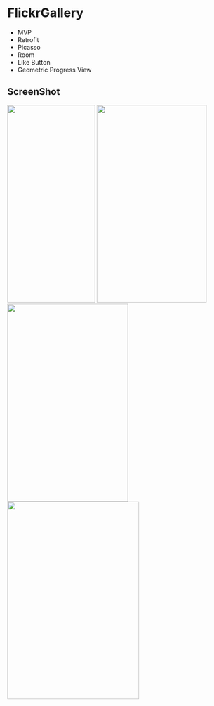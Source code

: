 # FlickrGallery

* MVP
* Retrofit
* Picasso
* Room
* Like Button
* Geometric Progress View

## ScreenShot

<img src="https://user-images.githubusercontent.com/33349059/81033229-6db6e800-8e9b-11ea-9cf5-f5879d1a7908.jpg" width="200" height="450"> 
<img src="https://user-images.githubusercontent.com/33349059/81033259-9343f180-8e9b-11ea-931a-24a6dc9a8623.jpg" width="250" height="450"> 
<img src="https://user-images.githubusercontent.com/33349059/81033275-a2c33a80-8e9b-11ea-8662-a94551f95278.jpg" width="275" height="450"> 
<img src="https://user-images.githubusercontent.com/33349059/81033286-afe02980-8e9b-11ea-8a04-12f4aade80c8.jpg" width="300" height="450"> 
